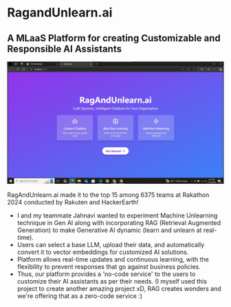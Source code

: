 # RagandUnlearn.ai

## A MLaaS Platform for creating Customizable and Responsible AI Assistants

![RagAndUnlearn](RagAndUnlearn.jpg)

RagAndUnlearn.ai made it to the top 15 among 6375 teams at Rakathon 2024 conducted by Rakuten and HackerEarth!

- I and my teammate Jahnavi wanted to experiment Machine Unlearning technique in Gen AI along with incorporating RAG (Retrieval Augmented Generation) to make Generative AI dynamic (learn and unlearn at real-time).
- Users can select a base LLM, upload their data, and automatically convert it to vector embeddings for customized AI solutions.
- Platform allows real-time updates and continuous learning, with the flexibility to prevent responses that go against business policies.
- Thus, our platform provides a 'no-code service' to the users to customize their AI assistants as per their needs. (I myself used this project to create another amazing project xD, RAG creates wonders and we're offering that as a zero-code service :)
